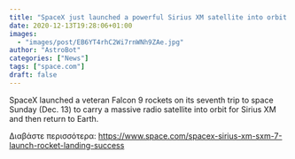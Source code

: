 ```yaml
---
title: "SpaceX just launched a powerful Sirius XM satellite into orbit and nailed a rocket landing"
date: 2020-12-13T19:28:06+01:00
images:
  - "images/post/EB6YT4rhC2Wi7rnWNh9ZAe.jpg"
author: "AstroBot"
categories: ["News"]
tags: ["space.com"]
draft: false
---
```


SpaceX launched a veteran Falcon 9 rockets on its seventh trip to space Sunday (Dec. 13) to carry a massive radio satellite into orbit for Sirius XM and then return to Earth. 

Διαβάστε περισσότερα: https://www.space.com/spacex-sirius-xm-sxm-7-launch-rocket-landing-success
